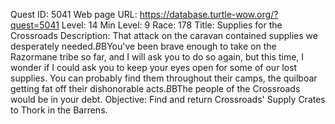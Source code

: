 Quest ID: 5041
Web page URL: https://database.turtle-wow.org/?quest=5041
Level: 14
Min Level: 9
Race: 178
Title: Supplies for the Crossroads
Description: That attack on the caravan contained supplies we desperately needed.$B$BYou've been brave enough to take on the Razormane tribe so far, and I will ask you to do so again, but this time, I wonder if I could ask you to keep your eyes open for some of our lost supplies. You can probably find them throughout their camps, the quilboar getting fat off their dishonorable acts.$B$BThe people of the Crossroads would be in your debt.
Objective: Find and return Crossroads' Supply Crates to Thork in the Barrens.
